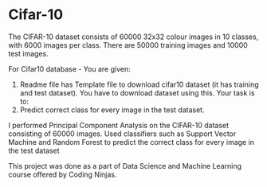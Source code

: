 # Cifar-10

The CIFAR-10 dataset consists of 60000 32x32 colour images in 10 classes, with 6000 images per class. There are 50000 training images and 10000 test images.

For Cifar10 database -
You are given:
1. Readme file has Template file to download cifar10 dataset (it has training and test dataset). You have to download dataset using this.
Your task is to:
1. Predict correct class for every image in the test dataset.

I performed Principal Component Analysis on the CIFAR-10 dataset consisting of 60000 images. Used classifiers such as Support Vector Machine and Random Forest to predict the correct class for every image in the test dataset

This project was done as a part of Data Science and Machine Learning course offered by Coding Ninjas.


